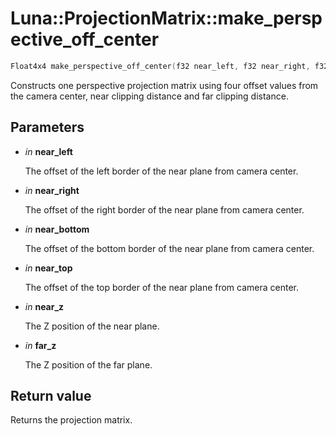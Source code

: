 # Luna::ProjectionMatrix::make_perspective_off_center

```c++
Float4x4 make_perspective_off_center(f32 near_left, f32 near_right, f32 near_bottom, f32 near_top, f32 near_z, f32 far_z)
```

Constructs one perspective projection matrix using four offset values from the camera center, near clipping distance and far clipping distance. 



## Parameters
* *in* **near_left**

    The offset of the left border of the near plane from camera center. 

* *in* **near_right**

    The offset of the right border of the near plane from camera center. 

* *in* **near_bottom**

    The offset of the bottom border of the near plane from camera center. 

* *in* **near_top**

    The offset of the top border of the near plane from camera center. 

* *in* **near_z**

    The Z position of the near plane. 

* *in* **far_z**

    The Z position of the far plane. 

## Return value
Returns the projection matrix. 

